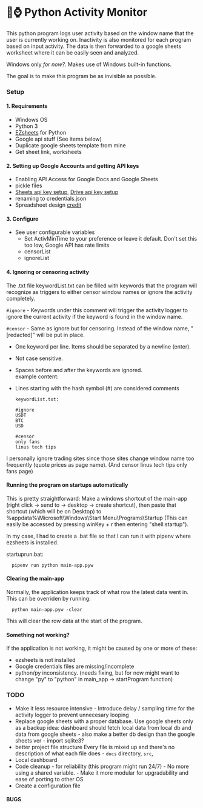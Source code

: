 # 🐍⌚ Python Activity Monitor

This python program logs user activity based on the window name that the user is currently working on. Inactivity is also monitored for each program based on input activity. The data is then forwarded to a google sheets worksheet where it can be easily seen and analyzed.

Windows only *for now?*. Makes use of Windows built-in functions.

The goal is to make this program be as invisible as possible.

### Setup

#### 1. Requirements

- Windows OS
- Python 3
- [EZsheets](https://pypi.org/project/EZSheets/) for Python
- Google api stuff (See items below)
- Duplicate google sheets template from mine
- Get sheet link, worksheets

#### 2. Setting up Google Accounts and getting API keys

- Enabling API Access for Google Docs and Google Sheets
- pickle files
- [Sheets api key setup](https://console.developers.google.com/apis/library/sheets.googleapis.com/), [Drive api key setup](https://console.developers.google.com/apis/library/drive.googleapis.com/)
- renaming to credentials.json
- Spreadsheet design [credit](https://www.reddit.com/r/UKPersonalFinance/comments/k8pb1q/simple_google_sheets_financial_dashboard/)

#### 3. Configure

- See user configurable variables
  - Set ActivMinTime to your preference or leave it default. Don't set this too low, Google API has rate limits
  - censorList
  - ignoreList

#### 4. Ignoring or censoring activity

The .txt file keywordList.txt can be filled with keywords that the program will recognize as triggers to either censor window names or ignore the activity completely.

`#ignore` - Keywords under this comment will trigger the activity logger to ignore the current activity if the keyword is found in the window name.

`#censor` - Same as ignore but for censoring. Instead of the window name, "\[redacted\]" will be put in place.

- One keyword per line. Items should be separated by a newline (enter).
- Not case sensitive.
- Spaces before and after the keywords are ignored.  
example content:
- Lines starting with the hash symbol (#) are considered comments

      keywordList.txt:

      #ignore
      USDT
      BTC
      USD

      #censor
      only fans
      linus tech tips

I personally ignore trading sites since those sites change window name too frequently (quote prices as page name). (And censor linus tech tips only fans page)

#### Running the program on startups automatically

This is pretty straightforward: Make a windows shortcut of the main-app (right click -> send to -> desktop -> create shortcut), then paste that shortcut (which will be on Desktop) to %appdata%\Microsoft\Windows\Start Menu\Programs\Startup (This can easily be accessed by pressing winKey + r then entering "shell:startup").

In my case, I had to create a .bat file so that I can run it with pipenv where ezsheets is installed.

   startuprun.bat:

      pipenv run python main-app.pyw

#### Clearing the main-app

Normally, the application keeps track of what row the latest data went in. This can be overriden by running:  

      python main-app.pyw -clear 

This will clear the row data at the start of the program.

#### Something not working?

If the application is not working, it might be caused by one or more of these:

- ezsheets is not installed
- Google credentials files are missing/incomplete
- python/py inconsistency. (needs fixing, but for now might want to change "py" to "python" in main_app -> startProgram function)

### TODO 
- Make it less resource intensive 
      - Introduce delay / sampling time for the activity logger to prevent unnecesary looping
- Replace google sheets with a proper database. Use google sheets only as a backup
      idea: dashboard should fetch local data from local db and data from google sheets
      - also make a better db design than the google sheets ver
      - import sqlite3?
- better project file structure
      Every file is mixed up and there's no description of what each file does
      - `docs` directory, `src`, 
- Local dashboard
- Code cleanup 
      - for reliability (this program might run 24/7)
      - No more using a shared variable. 
      - Make it more modular for upgradability and ease of porting to other OS
- Create a configuration file

#### BUGS



